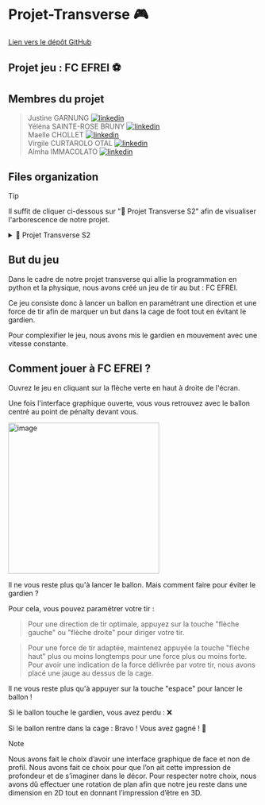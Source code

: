 # Projet-Transverse 🎮
[Lien vers le dépôt GitHub](https://github.com/justinegrng/Projet-Transverse.git) 

## Projet jeu : FC EFREI ⚽️

## Membres du projet
> Justine GARNUNG [![linkedin](https://github.com/justinegrng/Projet-Transverse/assets/89320065/eba91f42-9ed4-4ef3-8502-ca4925d64d8f)](https://www.linkedin.com/in/justine-garnung-674571232/)  
> Yéléna SAINTE-ROSE BRUNY [![linkedin](https://github.com/justinegrng/Projet-Transverse/assets/89320065/eba91f42-9ed4-4ef3-8502-ca4925d64d8f)](https://www.linkedin.com/in/yelesr/)  
> Maelle CHOLLET [![linkedin](https://github.com/justinegrng/Projet-Transverse/assets/89320065/eba91f42-9ed4-4ef3-8502-ca4925d64d8f)](https://www.linkedin.com/in/maelle-chollet-b7632a293/)  
> Virgile CURTAROLO OTAL [![linkedin](https://github.com/justinegrng/Projet-Transverse/assets/89320065/eba91f42-9ed4-4ef3-8502-ca4925d64d8f)](https://www.linkedin.com/in/virgile-curtarolo-otal-95261a293/)  
> Almha IMMACOLATO [![linkedin](https://github.com/justinegrng/Projet-Transverse/assets/89320065/eba91f42-9ed4-4ef3-8502-ca4925d64d8f)](https://www.linkedin.com/in/almha-immacolato-2754b3293/)  

## Files organization
> [!TIP]
> Il suffit de cliquer ci-dessous sur "📁 Projet Transverse S2" afin de visualiser l'arborescence de notre projet.


<details>
<summary> 📁 Projet Transverse S2 </summary>
  
- `main.py`
- `game.py`
- `display.py`
- `ball.py`
- `goal.py`
- `button.py`
- `trajectory.py`
<details>
<summary> 📁 assets </summary>
  
- `background.PNG`
- `ballon.PNG`
- `gardien.PNG`
- `button_credits.PNG`
- `button_play.PNG`
- `quit_button.PNG`
</details>
</details>

## But du jeu

Dans le cadre de notre projet transverse qui allie la programmation en python et la physique, nous avons créé un jeu de tir au but : FC EFREI.

Ce jeu consiste donc à lancer un ballon en paramétrant une direction et une force de tir afin de marquer un but dans la cage de foot tout en évitant le gardien.

Pour complexifier le jeu, nous avons mis le gardien en mouvement avec une vitesse constante.

## Comment jouer à FC EFREI ?

Ouvrez le jeu en cliquant sur la flèche verte en haut à droite de l'écran.

Une fois l'interface graphique ouverte, vous vous retrouvez avec le ballon centré au point de pénalty devant vous.


<img width="304" alt="image" src="https://github.com/justinegrng/Projet-Transverse/assets/150793383/b2ad8672-6685-412d-a5c7-8e4cc6a68e7f">




Il ne vous reste plus qu'à lancer le ballon. Mais comment faire pour éviter le gardien ?

Pour cela, vous pouvez paramétrer votre tir :

> Pour une direction de tir optimale, appuyez sur la touche "flèche gauche" ou "flèche droite" pour diriger votre tir.
  
> Pour une force de tir adaptée, maintenez appuyée la touche "flèche haut" plus ou moins longtemps pour une force plus ou moins forte. Pour avoir une indication de la force délivrée par votre tir, nous avons placé une jauge au dessus de la cage.
  
Il ne vous reste plus qu'à appuyer sur la touche "espace" pour lancer le ballon !

Si le ballon touche le gardien, vous avez perdu : ❌

Si le ballon rentre dans la cage : Bravo ! Vous avez gagné ! 🥇

> [!NOTE]
> Nous avons fait le choix d’avoir une interface graphique de face et non de profil. Nous avons fait ce choix pour que l’on ait cette impression de profondeur et de s’imaginer dans le décor. Pour respecter notre choix, nous avons dû effectuer une rotation de plan afin que notre jeu reste dans une dimension en 2D tout en donnant l’impression d’être en 3D.


